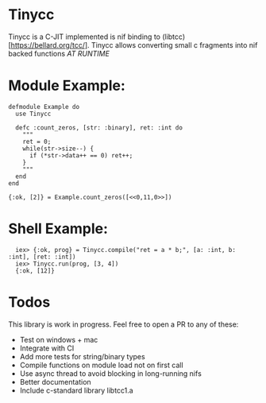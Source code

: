 # Tinycc

Tinycc is a C-JIT implemented is nif binding to (libtcc)[https://bellard.org/tcc/]. Tinycc allows converting small c fragments into nif backed functions *AT RUNTIME*

# Module Example:

```
defmodule Example do
  use Tinycc

  defc :count_zeros, [str: :binary], ret: :int do
    """
    ret = 0;
    while(str->size--) {
      if (*str->data++ == 0) ret++;
    }
    """
  end
end

{:ok, [2]} = Example.count_zeros([<<0,11,0>>])
```

# Shell Example:

```
  iex> {:ok, prog} = Tinycc.compile("ret = a * b;", [a: :int, b: :int], [ret: :int])
  iex> Tinycc.run(prog, [3, 4])
  {:ok, [12]}

```

# Todos

This library is work in progress. Feel free to open a PR to any of these:

* Test on windows + mac
* Integrate with CI
* Add more tests for string/binary types
* Compile functions on module load not on first call
* Use async thread to avoid blocking in long-running nifs
* Better documentation
* Include c-standard library libtcc1.a 
